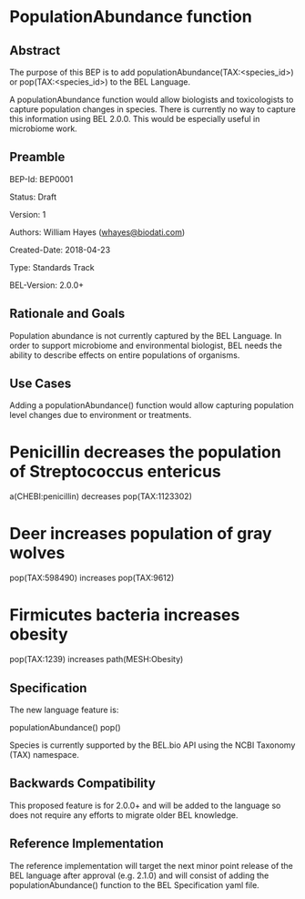 # PopulationAbundance function

## Abstract

The purpose of this BEP is to add populationAbundance(TAX:<species_id>) or pop(TAX:<species_id>) to the BEL Language. 

A populationAbundance function would allow biologists and toxicologists to capture population changes in species. There is currently no way to capture this information using BEL 2.0.0. This would be especially useful in microbiome work.

## Preamble

BEP-Id: BEP0001

Status: Draft

Version: 1

Authors: William Hayes (whayes@biodati.com)

Created-Date: 2018-04-23

Type: Standards Track

BEL-Version: 2.0.0+

## Rationale and Goals

Population abundance is not currently captured by the BEL Language. In order to support microbiome and environmental biologist, BEL needs the ability to describe effects on entire populations of organisms.

## Use Cases

Adding a populationAbundance() function would allow capturing population level changes due to environment or treatments. 

  # Penicillin decreases the population of Streptococcus entericus
  a(CHEBI:penicillin) decreases pop(TAX:1123302) 
  
  # Deer increases population of gray wolves
  pop(TAX:598490) increases pop(TAX:9612)
  
  # Firmicutes bacteria increases obesity
  pop(TAX:1239) increases path(MESH:Obesity)
  
## Specification

The new language feature is:

  populationAbundance(<Species>)
  pop(<Species>)
  
  Species is currently supported by the BEL.bio API using the NCBI Taxonomy (TAX) namespace.

## Backwards Compatibility

This proposed feature is for 2.0.0+ and will be added to the language so does not require any efforts to migrate older BEL knowledge.

## Reference Implementation

The reference implementation will target the next minor point release of the BEL language after approval (e.g. 2.1.0) and will consist of adding the populationAbundance() function to the BEL Specification yaml file.

